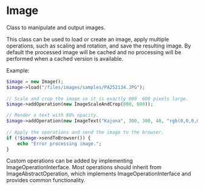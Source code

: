 
# Image

Class to manipulate and output images.
 
This class can be used to load or create an image, apply multiple operations, such as scaling and rotation,
and save the resulting image. By default the processed image will be cached and no processing will be
performed when a cached version is available.
 
Example:
```php
$image = new Image();
$image->load("/files/images/samples/PA252134.JPG");
 
// Scale and crop the image so it is exactly 800  600 pixels large.
$image->addOperation(new ImageScaleAndCrop(800, 600));

// Render a text with 80% opacity.
$image->addOperation(new ImageText("Kajona", 300, 300, 40, "rgb(0,0,0,0.8)")
 
// Apply the operations and send the image to the browser.
if (!$image->sendToBrowser()) {
    echo "Error processing image.";
}
```

Custom operations can be added by implementing ImageOperationInterface. Most operations
should inherit from ImageAbstractOperation, which implements ImageOperationInterface
and provides common functionality.
